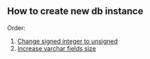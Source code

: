 ## How to create new db instance

Order:
1. [Change signed integer to unsigned](https://github.com/Alexxx180/Prosperity/blob/sql/DDL/Alter/Modify/Sizes/MediumInt.sql)
2. [Increase varchar fields size](https://github.com/Alexxx180/Prosperity/blob/sql/DDL/Alter/Modify/Sizes/Varchar.sql)
